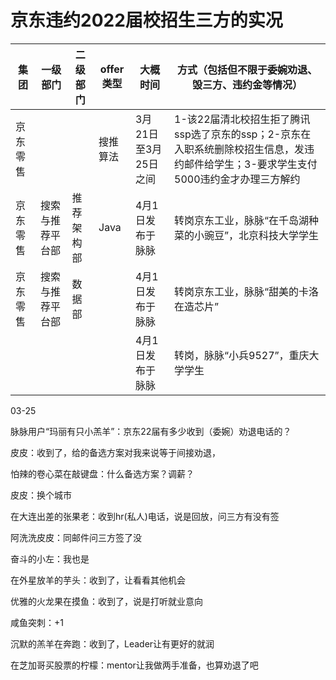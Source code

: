 # 京东违约2022届校招生三方的实况





| 集团     | 一级部门         | 二级部门 | offer类型   | 大概时间             | 方式（包括但不限于委婉劝退、毁三方、违约金等情况）           |
| -------- | ---------------- | -------- | -------- | -------------------- | ------------------------------------------------------------ |
| 京东零售 |  |          | 搜推算法 | 3月21日至3月25日之间 | 1-该22届清北校招生拒了腾讯ssp选了京东的ssp；2-京东在入职系统删除校招生信息，发违约邮件给学生；3-要求学生支付5000违约金才办理三方解约 |
| 京东零售 |   搜索与推荐平台部    |    推荐架构部      |    Java      |      4月1日发布于脉脉   |  转岗京东工业，脉脉“在千岛湖种菜的小豌豆”，北京科技大学学生 |             
| 京东零售 |   搜索与推荐平台部  |  数据部      |          |      4月1日发布于脉脉   |  转岗京东工业，脉脉“甜美的卡洛在造芯片”  |
|  |     |        |          |      4月1日发布于脉脉   |  转岗，脉脉“小兵9527”，重庆大学学生  |



03-25

脉脉用户“玛丽有只小羔羊”：京东22届有多少收到（委婉）劝退电话的？



皮皮：收到了，给的备选方案对我来说等于间接劝退，

怕辣的卷心菜在敲键盘：什么备选方案？调薪？

皮皮：换个城市



在大连出差的张果老：收到hr(私人)电话，说是回放，问三方有没有签

阿洗洗皮皮：同邮件问三方签了没

奋斗的小左：我也是



在外星放羊的芋头：收到了，让看看其他机会

优雅的火龙果在摸鱼：收到了，说是打听就业意向

咸鱼突刺：+1



沉默的羔羊在奔跑：收到了，Leader让有更好的就润

在芝加哥买股票的柠檬：mentor让我做两手准备，也算劝退了吧

